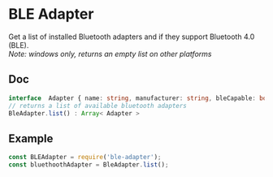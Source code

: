 # BLE Adapter

Get a list of installed Bluetooth adapters and if they support Bluetooth 4.0 (BLE).   
*Note: windows only, returns an empty list on other platforms*

## Doc

```typescript
interface  Adapter { name: string, manufacturer: string, bleCapable: boolean }
// returns a list of available bluetooth adapters
BleAdapter.list() : Array< Adapter >   
```

## Example

```javascript
const BLEAdapter = require('ble-adapter');
const bluethoothAdapter = BleAdapter.list();
```